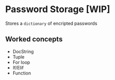# Password Storage [WIP]

Stores a `dictionary` of encripted passwords

## Worked concepts

* DocString
* Tuple
* For loop
* If/Elif
* Function 
